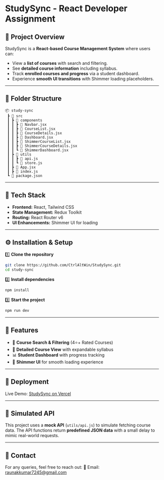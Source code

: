 # StudySync - React Developer Assignment

## 🚀 Project Overview

StudySync is a **React-based Course Management System** where users can:

- View a **list of courses** with search and filtering.
- See **detailed course information** including syllabus.
- Track **enrolled courses and progress** via a student dashboard.
- Experience **smooth UI transitions** with Shimmer loading placeholders.

---

## 📂 Folder Structure

```
📦 study-sync
 ┣ 📂 src
 ┃ ┣ 📂 components
 ┃ ┃ ┣ 📜 Navbar.jsx
 ┃ ┃ ┣ 📜 CourseList.jsx
 ┃ ┃ ┣ 📜 CourseDetails.jsx
 ┃ ┃ ┣ 📜 Dashboard.jsx
 ┃ ┃ ┣ 📜 ShimmerCourseList.jsx
 ┃ ┃ ┣ 📜 ShimmerCourseDetails.jsx
 ┃ ┃ ┗ 📜 ShimmerDashboard.jsx
 ┃ ┣ 📂 utils
 ┃ ┃ ┣ 📜 api.js
 ┃ ┃ ┗ 📜 store.js
 ┃ ┣ 📜 App.jsx
 ┃ ┣ 📜 index.js
 ┗ 📜 package.json
```

---

## 🔧 Tech Stack

- **Frontend:** React, Tailwind CSS
- **State Management:** Redux Toolkit
- **Routing:** React Router v6
- **UI Enhancements:** Shimmer UI for loading

---

## ⚙️ Installation & Setup

1️⃣ **Clone the repository**

```bash
git clone https://github.com/CtrlAltWin/StudySync.git
cd study-sync
```

2️⃣ **Install dependencies**

```bash
npm install
```

3️⃣ **Start the project**

```bash
npm run dev
```

---

## 🌟 Features

- 🔎 **Course Search & Filtering** (4⭐+ Rated Courses)
- 📖 **Detailed Course View** with expandable syllabus
- 📊 **Student Dashboard** with progress tracking
- 🎨 **Shimmer UI** for smooth loading experience

---

## 🔗 Deployment

Live Demo: [StudySync on Vercel](https://study-sync-teal.vercel.app/)

---

## 📜 Simulated API

This project uses a **mock API** (`utils/api.js`) to simulate fetching course data. The API functions return **predefined JSON data** with a small delay to mimic real-world requests.

---

## 📩 Contact

For any queries, feel free to reach out:
📧 Email: raunakkumar7245@gmail.com
